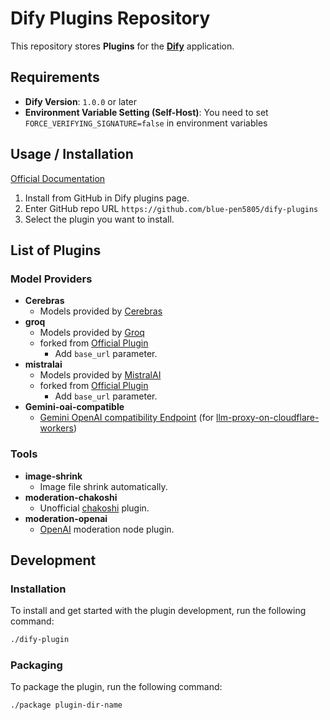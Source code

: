 # Dify Plugins Repository

This repository stores **Plugins** for the **[Dify](https://github.com/langgenius/dify)** application.

## Requirements

- **Dify Version**: `1.0.0` or later
- **Environment Variable Setting (Self-Host)**: You need to set `FORCE_VERIFYING_SIGNATURE=false` in environment variables

## Usage / Installation

[Official Documentation](https://docs.dify.ai/plugins/quick-start/install-plugins#github)

1. Install from GitHub in Dify plugins page.
2. Enter GitHub repo URL `https://github.com/blue-pen5805/dify-plugins`
3. Select the plugin you want to install.

## List of Plugins

### Model Providers

- **Cerebras**
  - Models provided by [Cerebras](https://cloud.cerebras.ai/)
- **groq**
  - Models provided by [Groq](https://console.groq.com/)
  - forked from [Official Plugin](https://github.com/langgenius/dify-official-plugins/tree/main/models/groq)
    - Add `base_url` parameter.
- **mistralai**
  - Models provided by [MistralAI](https://mistral.ai)
  - forked from [Official Plugin](https://github.com/langgenius/dify-official-plugins/tree/main/models/mistralai)
    - Add `base_url` parameter.
- **Gemini-oai-compatible**
  - [Gemini OpenAI compatibility Endpoint](https://ai.google.dev/gemini-api/docs/openai) (for [llm-proxy-on-cloudflare-workers](https://github.com/blue-pen5805/llm-proxy-on-cloudflare-workers))

### Tools

- **image-shrink**
  - Image file shrink automatically.
- **moderation-chakoshi**
  - Unofficial [chakoshi](https://chakoshi.ntt.com) plugin.
- **moderation-openai**
  - [OpenAI](https://platform.openai.com/) moderation node plugin.

## Development

### Installation

To install and get started with the plugin development, run the following command:

```bash
./dify-plugin
```

### Packaging

To package the plugin, run the following command:

```bash
./package plugin-dir-name
```
